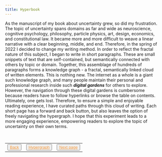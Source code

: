 ```yaml
---
title: Hyperbook
---
```

As the manuscript of my book about uncertainty grew, so did my frustration. The topic of uncertainty spans domains as far and wide as neuroscience, cognitive psychology, philosophy, particle physics, art, design, economics, and constitutional law. It became more and more difficult to weave a linear narrative with a clear beginning, middle, and end. Therefore, in the spring of 2022 I decided to change my writing method. In order to reflect the fractal nature of this subject, I began to write in short paragraphs. These are small snippets of text that are self-contained, but semantically connected with others by topic or domain. Together, this assemblage of hundreds of paragraphs forms a knowledge graph - a fractal, semantically linked cloud of written elements. This is nothing new. The internet as a whole is a giant such knowledge  graph, and many people maintain their personal and professional research inside such ***digital gardens*** for others to explore. However, the navigation through these digital gardens is cumbersome because readers have to follow hyperlinks or browse the table on contents. Ultimately, one gets lost. Therefore, to ensure a simple and enjoyable reading experience, I have curated paths through this cloud of writing. Each short page has a forward and back button, but also leaves the option of freely navigating the hypergraph. I hope that this experiment leads to a more engaging experience, empowering readers to explore the topic of uncertainty on their own terms.

<table> 
  <tr>  
    <td><button type="button"><a href="/hyperbook" style="color: #f5993d">Back</a></button></td>  
    <td><button type="button"><a href="/hypergraph" style="color: #f5993d">Hypergraph</a></button></td>   
    <td><button type="button"><a href="/the-beast" style="color: #f5993d">Next page</a></button> </td>  
  </tr>   
</table>